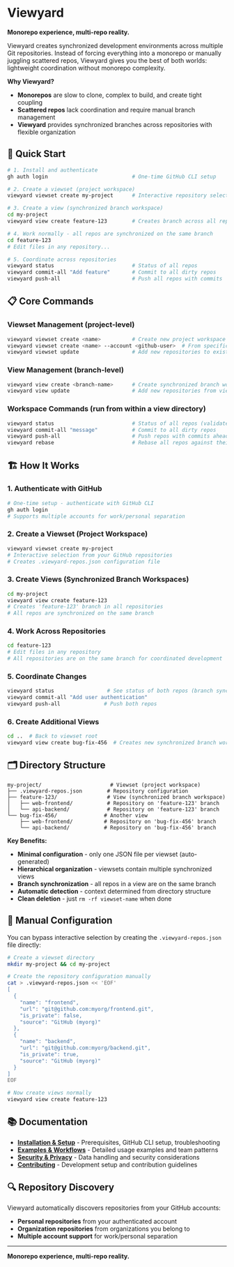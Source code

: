 # Viewyard

**Monorepo experience, multi-repo reality.**

Viewyard creates synchronized development environments across multiple Git repositories. Instead of forcing everything into a monorepo or manually juggling scattered repos, Viewyard gives you the best of both worlds: lightweight coordination without monorepo complexity.

**Why Viewyard?**
- **Monorepos** are slow to clone, complex to build, and create tight coupling
- **Scattered repos** lack coordination and require manual branch management
- **Viewyard** provides synchronized branches across repositories with flexible organization

## 🚀 Quick Start

```bash
# 1. Install and authenticate
gh auth login                           # One-time GitHub CLI setup

# 2. Create a viewset (project workspace)
viewyard viewset create my-project      # Interactive repository selection

# 3. Create a view (synchronized branch workspace)  
cd my-project
viewyard view create feature-123        # Creates branch across all repos

# 4. Work normally - all repos are synchronized on the same branch
cd feature-123
# Edit files in any repository...

# 5. Coordinate across repositories
viewyard status                         # Status of all repos
viewyard commit-all "Add feature"       # Commit to all dirty repos  
viewyard push-all                       # Push all repos with commits
```

## 📋 Core Commands

### Viewset Management (project-level)
```bash
viewyard viewset create <name>          # Create new project workspace
viewyard viewset create <name> --account <github-user>  # From specific account
viewyard viewset update                 # Add new repositories to existing viewset
```

### View Management (branch-level)
```bash
viewyard view create <branch-name>      # Create synchronized branch workspace
viewyard view update                    # Add new repositories from viewset to current view
```

### Workspace Commands (run from within a view directory)
```bash
viewyard status                         # Status of all repos (validates branch sync)
viewyard commit-all "message"           # Commit to all dirty repos
viewyard push-all                       # Push repos with commits ahead
viewyard rebase                         # Rebase all repos against their default branch
```

## 🏗️ How It Works

### 1. Authenticate with GitHub
```bash
# One-time setup - authenticate with GitHub CLI
gh auth login
# Supports multiple accounts for work/personal separation
```

### 2. Create a Viewset (Project Workspace)
```bash
viewyard viewset create my-project
# Interactive selection from your GitHub repositories
# Creates .viewyard-repos.json configuration file
```

### 3. Create Views (Synchronized Branch Workspaces)
```bash
cd my-project
viewyard view create feature-123
# Creates 'feature-123' branch in all repositories
# All repos are synchronized on the same branch
```

### 4. Work Across Repositories
```bash
cd feature-123
# Edit files in any repository
# All repositories are on the same branch for coordinated development
```

### 5. Coordinate Changes
```bash
viewyard status                 # See status of both repos (branch sync validated)
viewyard commit-all "Add user authentication"
viewyard push-all              # Push both repos
```

### 6. Create Additional Views
```bash
cd ..  # Back to viewset root
viewyard view create bug-fix-456  # Creates new synchronized branch workspace
```

## 🗂️ Directory Structure

```
my-project/                      # Viewset (project workspace)
├── .viewyard-repos.json        # Repository configuration
├── feature-123/                # View (synchronized branch workspace)
│   ├── web-frontend/           # Repository on 'feature-123' branch
│   └── api-backend/            # Repository on 'feature-123' branch
└── bug-fix-456/               # Another view
    ├── web-frontend/          # Repository on 'bug-fix-456' branch
    └── api-backend/           # Repository on 'bug-fix-456' branch
```

**Key Benefits:**
- **Minimal configuration** - only one JSON file per viewset (auto-generated)
- **Hierarchical organization** - viewsets contain multiple synchronized views
- **Branch synchronization** - all repos in a view are on the same branch
- **Automatic detection** - context determined from directory structure
- **Clean deletion** - just `rm -rf viewset-name` when done

## 🤖 Manual Configuration

You can bypass interactive selection by creating the `.viewyard-repos.json` file directly:

```bash
# Create a viewset directory
mkdir my-project && cd my-project

# Create the repository configuration manually
cat > .viewyard-repos.json << 'EOF'
[
  {
    "name": "frontend",
    "url": "git@github.com:myorg/frontend.git",
    "is_private": false,
    "source": "GitHub (myorg)"
  },
  {
    "name": "backend", 
    "url": "git@github.com:myorg/backend.git",
    "is_private": true,
    "source": "GitHub (myorg)"
  }
]
EOF

# Now create views normally
viewyard view create feature-123
```

## 📚 Documentation

- **[Installation & Setup](INSTALL.md)** - Prerequisites, GitHub CLI setup, troubleshooting
- **[Examples & Workflows](EXAMPLES.md)** - Detailed usage examples and team patterns
- **[Security & Privacy](SECURITY.md)** - Data handling and security considerations
- **[Contributing](CONTRIBUTING.md)** - Development setup and contribution guidelines

## 🔍 Repository Discovery

Viewyard automatically discovers repositories from your GitHub accounts:
- **Personal repositories** from your authenticated account
- **Organization repositories** from organizations you belong to
- **Multiple account support** for work/personal separation

---

**Monorepo experience, multi-repo reality.**
